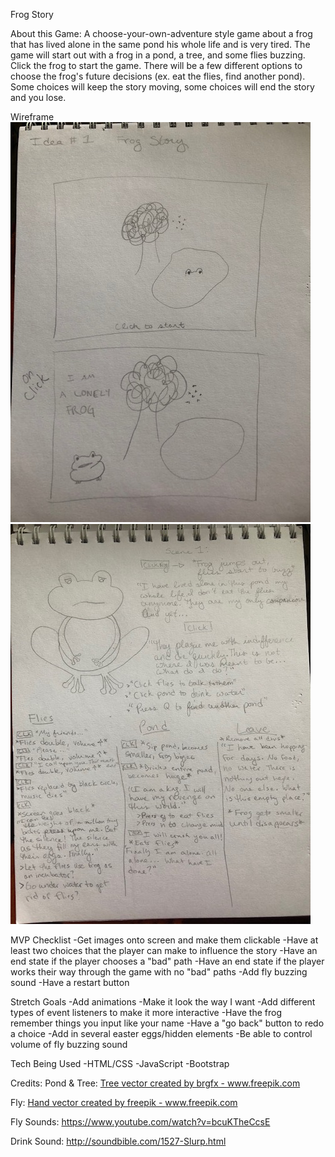 Frog Story

About this Game:
A choose-your-own-adventure style game about a frog that has lived alone in the same pond his whole life and is very tired. The game will start out with a frog in a pond, a tree, and some flies buzzing. Click the frog to start the game. There will be a few different options to choose the frog's future decisions (ex. eat the flies, find another pond). Some choices will keep the story moving, some choices will end the story and you lose.

Wireframe
<img src='images/IMG_7594.jpg'>
<img src='images/IMG_7595.jpg'>

MVP Checklist
-Get images onto screen and make them clickable
-Have at least two choices that the player can make to influence the story
-Have an end state if the player chooses a "bad" path
-Have an end state if the player works their way through the game with no "bad" paths
-Add fly buzzing sound
-Have a restart button


Stretch Goals
-Add animations
-Make it look the way I want
-Add different types of event listeners to make it more interactive
-Have the frog remember things you input like your name
-Have a "go back" button to redo a choice
-Add in several easter eggs/hidden elements
-Be able to control volume of fly buzzing sound

Tech Being Used
-HTML/CSS
-JavaScript
-Bootstrap

Credits:
Pond & Tree: 
<a href='https://www.freepik.com/free-photos-vectors/tree'>Tree vector created by brgfx - www.freepik.com</a>

Fly: 
<a href='https://www.freepik.com/free-photos-vectors/hand'>Hand vector created by freepik - www.freepik.com</a>

Fly Sounds:
https://www.youtube.com/watch?v=bcuKTheCcsE

Drink Sound:
http://soundbible.com/1527-Slurp.html